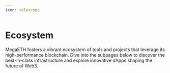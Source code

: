 ```yaml
---
icon: telescope
---
```


# Ecosystem

MegaETH fosters a vibrant ecosystem of tools and projects that leverage its high-performance blockchain. Dive into the subpages below to discover the best-in-class infrastructure and explore innovative dApps shaping the future of Web3.
